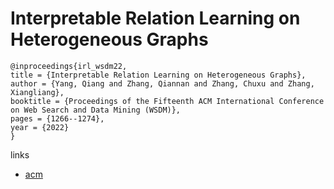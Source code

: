 # Interpretable Relation Learning on Heterogeneous Graphs

```
@inproceedings{irl_wsdm22,
title = {Interpretable Relation Learning on Heterogeneous Graphs},
author = {Yang, Qiang and Zhang, Qiannan and Zhang, Chuxu and Zhang, Xiangliang},
booktitle = {Proceedings of the Fifteenth ACM International Conference on Web Search and Data Mining (WSDM)},
pages = {1266--1274},
year = {2022}
}
```

links
- [acm](https://dl.acm.org/doi/10.1145/3488560.3498508)
